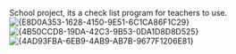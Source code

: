 School project, its a check list program for teachers to use.
![{E8D0A353-1628-4150-9E51-6C1CA86F1C29}](https://github.com/user-attachments/assets/d4ef8da7-e0a3-44f6-8af9-653b82b9df9b)
![{4B50CCD8-19DA-42C3-9B53-0DA1D8D8D525}](https://github.com/user-attachments/assets/acc91b8d-99ea-464f-9671-b74a5ce9572f)
![{4AD93FBA-6EB9-4AB9-AB7B-9677F1206E81}](https://github.com/user-attachments/assets/f7b5a4e7-03a5-4dd0-a06e-668e92296c1f)

